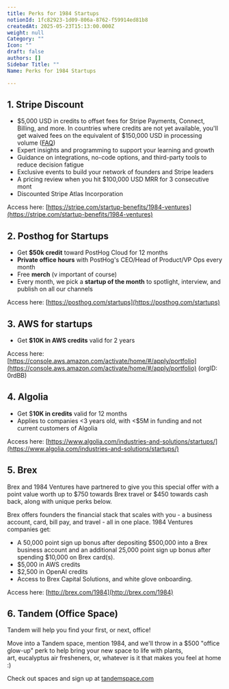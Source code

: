 ```yaml
---
title: Perks for 1984 Startups
notionId: 1fc82923-1d09-806a-8762-f59914ed81b8
createdAt: 2025-05-23T15:13:00.000Z
weight: null
Category: ""
Icon: ""
draft: false
authors: []
Sidebar Title: ""
Name: Perks for 1984 Startups

---
```



## 1. Stripe Discount 

- $5,000 USD in credits to offset fees for Stripe Payments, Connect, Billing, and more. In countries where credits are not yet available, you'll get waived fees on the equivalent of $150,000 USD in processing volume ([FAQ](https://support.stripe.com/questions/stripe-startups-program-faqs))
- Expert insights and programming to support your learning and growth
- Guidance on integrations, no-code options, and third-party tools to reduce decision fatigue
- Exclusive events to build your network of founders and Stripe leaders
- A pricing review when you hit $100,000 USD MRR for 3 consecutive mont
- Discounted Stripe Atlas Incorporation

Access here: [https://stripe.com/startup-benefits/1984-ventures](https://stripe.com/startup-benefits/1984-ventures)


## 2. Posthog for Startups

- Get **$50k credit** toward PostHog Cloud for 12 months
- **Private office hours** with PostHog's CEO/Head of Product/VP Ops every month
- Free **merch** (v important of course)
- Every month, we pick a **startup of the month** to spotlight, interview, and publish on all our channels

Access here: [https://posthog.com/startups](https://posthog.com/startups)


## 3. **AWS for startups**

- Get **$10K in AWS credits** valid for 2 years

Access here: [https://console.aws.amazon.com/activate/home/#/apply/portfolio](https://console.aws.amazon.com/activate/home/#/apply/portfolio) (orgID: 0rdBB)


## 4. Algolia

- Get $**10K in credits** valid for 12 months
- Applies to companies <3 years old, with <$5M in funding and not current customers of Algolia

Access here: [https://www.algolia.com/industries-and-solutions/startups/](https://www.algolia.com/industries-and-solutions/startups/) 


## 5. Brex


Brex and 1984 Ventures have partnered to give you this special offer with a point value worth up to $750 towards Brex travel or $450 towards cash back, along with unique perks below.


Brex offers founders the financial stack that scales with you - a business account, card, bill pay, and travel - all in one place. 1984 Ventures companies get: 

- A 50,000 point sign up bonus after depositing $500,000 into a Brex business account and an additional 25,000 point sign up bonus after spending $10,000 on Brex card(s).
- $5,000 in AWS credits
- $2,500 in OpenAI credits
- Access to Brex Capital Solutions, and white glove onboarding.

Access here: [http://brex.com/1984](http://brex.com/1984)


## 6. Tandem (Office Space)


Tandem will help you find your first, or next, office!


Move into a Tandem space, mention 1984, and we'll throw in a $500 "office glow-up" perk to help bring your new space to life with plants, art, eucalyptus air fresheners, or, whatever is it that makes you feel at home :)


Check out spaces and sign up at [tandemspace.com](http://tandemspace.com/)

